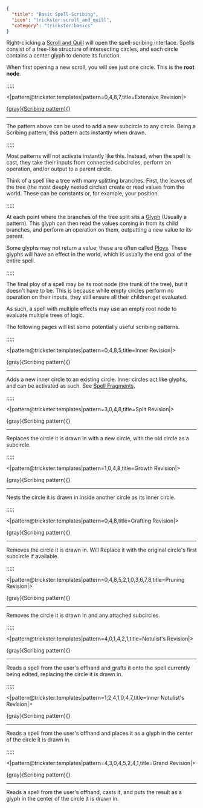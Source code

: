 ```json
{
  "title": "Basic Spell-Scribing",
  "icon": "trickster:scroll_and_quill",
  "category": "trickster:basics"
}
```

Right-clicking a [Scroll and Quill](^trickster:scroll_and_quill) will open the spell-scribing interface.
Spells consist of a tree-like structure of intersecting circles, and each circle contains a center glyph to denote its function.


When first opening a new scroll, you will see just one circle. This is the **root node**.

;;;;;

<|pattern@trickster:templates|pattern=0\,4\,8\,7,title=Extensive Revision|>

[{gray}(Scribing pattern){}](^trickster:scribing_patterns)

---

The pattern above can be used to add a new subcircle to any circle. 
Being a Scribing pattern, this pattern acts instantly when drawn.

;;;;;

Most patterns will not activate instantly like this.
Instead, when the spell is cast, they take their inputs from connected subcircles, perform an operation, and/or output to a parent circle.


Think of a spell like a tree with many splitting branches. 
First, the leaves of the tree (the most deeply nested circles) create or read values from the world.
These can be constants or, for example, your position.

;;;;;

At each point where the branches of the tree split sits a [Glyph](^trickster:glyphs) (Usually a pattern).
This glyph can then read the values coming in from its child branches, and perform an operation on them, outputting a new value to its parent. 


Some glyphs may not return a value, these are often called [Ploys](^trickster:tricks). 
These glyphs will have an effect in the world, which is usually the end goal of the entire spell.

;;;;;

The final ploy of a spell may be its root node (the trunk of the tree), but it doesn't have to be.
This is because while empty circles perform no operation on their inputs, they still ensure all their children get evaluated.


As such, a spell with multiple effects may use an empty root node to evaluate multiple trees of logic.


The following pages will list some potentially useful scribing patterns.

;;;;;

<|pattern@trickster:templates|pattern=0\,4\,8\,5,title=Inner Revision|>

{gray}(Scribing pattern){}

---

Adds a new inner circle to an existing circle.
Inner circles act like glyphs, and can be activated as such.
See [Spell Fragments](^trickster:functions).

;;;;;

<|pattern@trickster:templates|pattern=3\,0\,4\,8,title=Split Revision|>

{gray}(Scribing pattern){}

---

Replaces the circle it is drawn in with a new circle, with the old circle as a subcircle.

;;;;;

<|pattern@trickster:templates|pattern=1\,0\,4\,8,title=Growth Revision|>

{gray}(Scribing pattern){}

---

Nests the circle it is drawn in inside another circle as its inner circle.

;;;;;

<|pattern@trickster:templates|pattern=0\,4\,8,title=Grafting Revision|>

{gray}(Scribing pattern){}

---

Removes the circle it is drawn in. Will Replace it with the original circle's first subcircle if available.

;;;;;

<|pattern@trickster:templates|pattern=0\,4\,8\,5\,2\,1\,0\,3\,6\,7\,8,title=Pruning Revision|>

{gray}(Scribing pattern){}

---

Removes the circle it is drawn in and any attached subcircles.

;;;;;

<|pattern@trickster:templates|pattern=4\,0\,1\,4\,2\,1,title=Notulist's Revision|>

{gray}(Scribing pattern){}

---

Reads a spell from the user's offhand and grafts it onto the spell currently being edited,
replacing the circle it is drawn in.

;;;;;

<|pattern@trickster:templates|pattern=1\,2\,4\,1\,0\,4\,7,title=Inner Notulist's Revision|>

{gray}(Scribing pattern){}

---

Reads a spell from the user's offhand and places it as a glyph in the center of the circle it is drawn in.

;;;;;

<|pattern@trickster:templates|pattern=4\,3\,0\,4\,5\,2\,4\,1,title=Grand Revision|>

{gray}(Scribing pattern){}

---

Reads a spell from the user's offhand, casts it, 
and puts the result as a glyph in the center of the circle it is drawn in.
